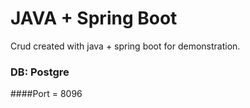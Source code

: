 # JAVA + Spring Boot
Crud created with java + spring boot for demonstration.
### DB: Postgre
####Port = 8096
